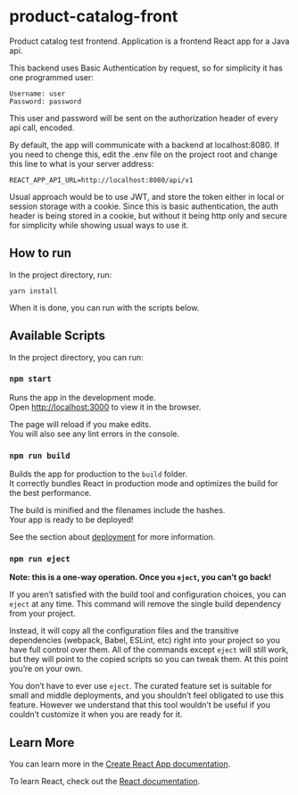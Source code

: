 # product-catalog-front
Product catalog test frontend. Application is a frontend React app for a Java api.

This backend uses Basic Authentication by request, so for simplicity it has one programmed user:
```
Username: user
Password: password
```

This user and password will be sent on the authorization header of every api call, encoded.

By default, the app will communicate with a backend at localhost:8080. If you need to chenge this,
edit the .env file on the project root and change this line to what is your server address:
```
REACT_APP_API_URL=http://localhost:8080/api/v1
```

Usual approach would be to use JWT, and store the token either in local or session storage with a cookie.
Since this is basic authentication, the auth header is being stored in a cookie, but without it being http only
and secure for simplicity while showing usual ways to use it.

## How to run

In the project directory, run:
```
yarn install
```

When it is done, you can run with the scripts below.

## Available Scripts

In the project directory, you can run:

### `npm start`

Runs the app in the development mode.\
Open [http://localhost:3000](http://localhost:3000) to view it in the browser.

The page will reload if you make edits.\
You will also see any lint errors in the console.

### `npm run build`

Builds the app for production to the `build` folder.\
It correctly bundles React in production mode and optimizes the build for the best performance.

The build is minified and the filenames include the hashes.\
Your app is ready to be deployed!

See the section about [deployment](https://facebook.github.io/create-react-app/docs/deployment) for more information.

### `npm run eject`

**Note: this is a one-way operation. Once you `eject`, you can’t go back!**

If you aren’t satisfied with the build tool and configuration choices, you can `eject` at any time. This command will remove the single build dependency from your project.

Instead, it will copy all the configuration files and the transitive dependencies (webpack, Babel, ESLint, etc) right into your project so you have full control over them. All of the commands except `eject` will still work, but they will point to the copied scripts so you can tweak them. At this point you’re on your own.

You don’t have to ever use `eject`. The curated feature set is suitable for small and middle deployments, and you shouldn’t feel obligated to use this feature. However we understand that this tool wouldn’t be useful if you couldn’t customize it when you are ready for it.

## Learn More

You can learn more in the [Create React App documentation](https://facebook.github.io/create-react-app/docs/getting-started).

To learn React, check out the [React documentation](https://reactjs.org/).
